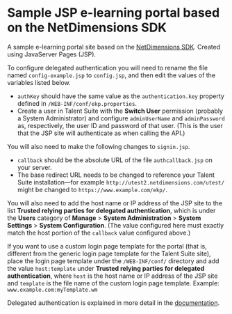 # Sample JSP e-learning portal based on the NetDimensions SDK

A sample e-learning portal site based on the [NetDimensions SDK](http://www.netdimensions.com/solutions/learning-portals.php).
Created using JavaServer Pages (JSP).

To configure delegated authentication you will need to rename the file named `config-example.jsp` to `config.jsp`, and then
edit the values of the variables listed below.

* `authKey` should have the same value as the `authentication.key` property defined in `/WEB-INF/conf/ekp.properties`.
* Create a user in Talent Suite with the **Switch User** permission (probably a System Administrator) and configure
  `adminUserName` and `adminPassword` as, respectively, the user ID and password of that user. (This is the user that the JSP site will authenticate as when calling the API.)

You will also need to make the following changes to `signin.jsp`.

* `callback` should be the absolute URL of the file `authcallback.jsp` on your server.
* The base redirect URL needs to be changed to reference your Talent Suite installation—for example
  `http://utest2.netdimensions.com/utest/` might be changed to `https://www.example.com/ekp/`.

You will also need to add the host name or IP address of the JSP site to the list **Trusted relying parties for delegated
authentication**, which is under the **Users** category of **Manage** > **System Administration** > **System Settings** >
**System Configuration**. (The value configured here must exactly match the host portion of the `callback` value configured
above.)

If you want to use a custom login page template for the portal (that is, different from the generic login page template for
the Talent Suite site), place the login page template under the `/WEB-INF/conf/` directory and add the value `host:template`
under **Trusted relying parties for delegated authentication**, where `host` is the host name or IP address of the JSP site
and `template` is the file name of the custom login page template. Example: `www.example.com:myTemplate.wm`

Delegated authentication is explained in more detail in the
[documentation](https://wiki.netdimensions.com/confluence/display/ptk/Delegated+authentication).
